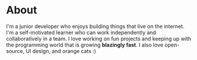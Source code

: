 # About

I'm a junior developer who enjoys building things that live on the internet.
I'm a self-motivated learner who can work independently and collaboratively in a team.
I love working on fun projects and keeping up with the programming world that is growing **blazingly fast**.
I also love open-source, UI design, and orange cats :)
